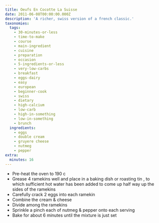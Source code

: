 ```yaml
---
title: Oeufs En Cocotte La Suisse
date: 2011-06-08T00:00:00.000Z
description: 'A richer, swiss version of a french classic.'
taxonomies:
  tags:
    - 30-minutes-or-less
    - time-to-make
    - course
    - main-ingredient
    - cuisine
    - preparation
    - occasion
    - 5-ingredients-or-less
    - very-low-carbs
    - breakfast
    - eggs-dairy
    - easy
    - european
    - beginner-cook
    - swiss
    - dietary
    - high-calcium
    - low-carb
    - high-in-something
    - low-in-something
    - brunch
  ingredients:
    - eggs
    - double cream
    - gruyere cheese
    - nutmeg
    - pepper
extra:
  minutes: 16
---
```

 - Pre-heat the oven to 190 c
 - Grease 4 ramekins well and place in a baking dish or roasting tin , to which sufficient hot water has been added to come up half way up the sides of the ramekins
 - Carefully crack 2 eggs into each ramekin
 - Combine the cream & cheese
 - Divide among the ramekins
 - Sprinkle a pinch each of nutmeg & pepper onto each serving
 - Bake for about 6 minutes until the mixture is just set
